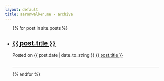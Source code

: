 ```yaml
---
layout: default
title: aaronwalker.me - archive
---
```


<div id="posts">
	<ul>
	{% for post in site.posts %}
	<li>
		<h2><a href="{{ post.url }}">{{ post.title }}</a></h2>
		<div class="posted">Posted on {{ post.date | date_to_string }} <a href="{{ post.url }}#disqus_thread">{{ post.title }}</a></div>
		<br/>
		<hr/>
	</li>
	{% endfor %}
	</ul>
</div>